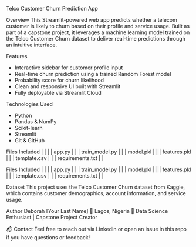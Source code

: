  Telco Customer Churn Prediction App
 
Overview
This Streamlit-powered web app predicts whether a telecom customer is likely to churn based on their profile and service usage. 
Built as part of a capstone project, it leverages a machine learning model trained on the Telco Customer Churn dataset to deliver real-time predictions through an intuitive interface.

Features
- Interactive sidebar for customer profile input
- Real-time churn prediction using a trained Random Forest model
- Probability score for churn likelihood
- Clean and responsive UI built with Streamlit
- Fully deployable via Streamlit Cloud

Technologies Used
- Python
- Pandas & NumPy
- Scikit-learn
- Streamlit
- Git & GitHub

 Files Included
|  |  | 
| app.py |  | 
| train_model.py |  | 
| model.pkl |  | 
| features.pkl |  | 
| template.csv |  | 
| requirements.txt |  | 

 Files Included
|  |  | 
| app.py |  | 
| train_model.py |  | 
| model.pkl |  | 
| features.pkl |  | 
| template.csv |  | 
| requirements.txt |  | 




Dataset
This project uses the Telco Customer Churn dataset from Kaggle, which contains customer demographics, account information, and service usage.

 Author
Deborah [Your Last Name]
📍 Lagos, Nigeria
💼 Data Science Enthusiast | Capstone Project Creator

📬 Contact
Feel free to reach out via LinkedIn or open an issue in this repo if you have questions or feedback!




